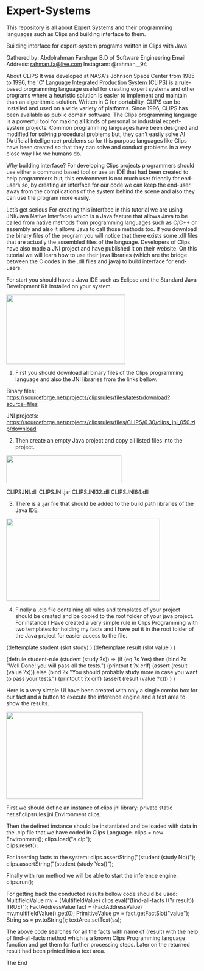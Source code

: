 # Expert-Systems
This repository is all about Expert Systems and their programming languages such as Clips and building interface to them.


Building interface for expert-system programs written in Clips with Java


Gathered by:
Abdolrahman Farshgar
B.D of Software Engineering
Email Address: rahman.fa@live.com
Instagram: @rahman__94


About CLIPS
It was developed at NASA's Johnson Space Center from 1985 to 1996, the 'C' Language Integrated Production System (CLIPS) is a rule-based programming language useful for creating expert systems and other programs where a heuristic solution is easier to implement and maintain than an algorithmic solution. Written in C for portability, CLIPS can be installed and used on a wide variety of platforms. Since 1996, CLIPS has been available as public domain software.
The Clips  programming language is a powerful tool for making all kinds of personal or industrial expert-system projects. 
Common programming languages have been designed and modified for solving procedural problems but, they can’t easily solve AI (Artificial Intelligence) problems so for this purpose languages like Clips have been created so that they can solve and conduct problems in a very close way like we humans do.

Why building interface?
For developing Clips projects programmers should use either a command based tool or use an IDE that had been created to help programmers but, this environment is not much user friendly for end-users so, by creating an interface for our code we can keep the end-user away from the complications of the system behind the scene and also they can use the program more easily.




Let’s get serious
For creating this interface in this tutorial we are using JNI(Java Native Interface)  which is a Java feature that allows Java to be called from native methods from programming languages such as C/C++ or assembly and also it allows Java to call those methods too.
If you download the binary files of the program you will notice that there exists some .dll files that are actually the assembled files of the language. 
Developers of Clips have also made a JNI project and have published it on their website. On this tutorial we will learn how to use their java libraries (which are the bridge between the C codes in the .dll files and java) to build interface for end-users.

For start you should have a Java IDE such as Eclipse and the Standard Java Development Kit installed on your system.

<img src="https://qjnt2a.bn1301.livefilestore.com/y3muGhQhba6oKs6_1Jzr6ifLqZFuJN989cu17QwEnwKjIuL7HswC3hT57iS0kjJVsGH3Tyc_uAOQO3Lqg1ZPMkyLuAIesI0Ir-FDf05AiuNNjziRSSlArjNs_N5qGarZVLKoJFvNg-rsm7jwStzh8IvA8G2fDrNb9NXH6_5Rh5lPBc?width=312&height=182&cropmode=none" width="312" height="182" />


1.	First you should download all binary files of the Clips programming language and also the JNI libraries from the links bellow.

Binary files:  
https://sourceforge.net/projects/clipsrules/files/latest/download?source=files

JNI projects:
https://sourceforge.net/projects/clipsrules/files/CLIPS/6.30/clips_jni_050.zip/download


2.	Then create an empty Java project and copy all listed files into the project.

<img src="https://qtnt2a.bn1301.livefilestore.com/y3m4dTfbsciRfciqdVAm9F21kaxSesuaxRiUuUjhTNRY6dmdmn99lCn3Vyeqjdoj3nKj2XsWab4vxH5LJT9atW1v2kBTlZLkwWMVZJ4Bk1_sy9qRaq3F38CU11LhRBy9TkED4AD4HogvsCjJ9iWVqDvE4tFFWtOFOmXG-Hax51uDEE?width=302&height=73&cropmode=none" width="302" height="73" />

CLIPSJNI.dll
CLIPSJNI.jar
CLIPSJNI32.dll
CLIPSJNI64.dll



3.	There is a .jar file that should be added to the build path libraries of the Java IDE.

<img src="https://pznt2a.bn1301.livefilestore.com/y3mOX3KIv71tfFQc7O4Enl_Za7ETgna2KBZHzyw-7DQa9m1CiQHiwXCSDDHNK8eID-wRldBLKYqYrF8jBkBa-fol_AhazTnfhV0Ei7F1GYIXK2VkqyMev7xb5esKjgT9ZVJhL4Y_mvM9oTrCfv2GUKj2N0s6aSWPFbGYa5Q8zTEyUc?width=403&height=216&cropmode=none" width="403" height="216" />


4.	Finally a .clp file containing all rules and templates of your project should be created and be copied to the root folder of your java project. For instance I Have created a very simple rule in Clips Programming with two templates for holding my facts and I have put it in the root folder of the Java project for easier access to the file.

(deftemplate student
	(slot study)
)
(deftemplate result
	(slot value )
)

(defrule student-rule 
	 (student (study ?s))
  =>
  	(if (eq ?s Yes) 
  		then
  		(bind ?x "Well Done! you will pass all the tests.")
 		(printout t ?x crlf)
 		(assert (result (value ?x)))
 	else 
 		(bind ?x "You should probably study more in case you want to pass your tests.")
 		(printout t ?x crlf) 
 		(assert (result (value ?x)))
 	)
)


Here is a very simple UI have been created with only a single combo box for our fact and a button to execute the inference engine and a text area to show the results.

<img src="https://pdnt2a.bn1301.livefilestore.com/y3mZ6G06UWiwhfoG6HOyKFgL34iDCipOFXsVns7Zq_UZxL6oqsOB4wumoihYskU5vU5uOrME35k8_yG_c9LlU8IwC_7HIiXHbp47_YD60rqckFiCSoXTfN1TeviGNeQL3iV_H8dSh69PFXX-I50yN3Dfg5wqwRdKzZ3GqIhXGoKjIc?width=359&height=229&cropmode=none" width="359" height="229" />



First we should define an instance of clips jni library:
private static net.sf.clipsrules.jni.Environment clips;

Then the defined instance should be instantiated and be loaded with data in the .clp file that we have coded in Clips Language.
clips = new Environment();
clips.load("a.clp");	
clips.reset();


For inserting facts to the system:
clips.assertString("(student (study No))"); 
clips.assertString("(student (study Yes))"); 

Finally with run method we will be able to start the inference engine.
clips.run();

For getting back the conducted results bellow code should be used:
MultifieldValue mv = (MultifieldValue) clips.eval("(find-all-facts ((?r result)) TRUE)");
FactAddressValue fact = (FactAddressValue) mv.multifieldValue().get(0);
PrimitiveValue pv = fact.getFactSlot("value");
String ss = pv.toString();
textArea.setText(ss);

The above code searches for all the facts with name of (result) with the help of find-all-facts method which is a known Clips Programming language function and get them for further processing steps. Later on the returned result had been printed into a text area.




The End
